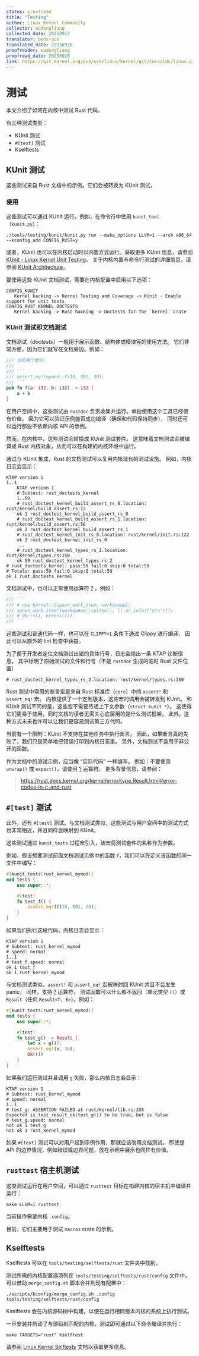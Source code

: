 ```yaml
---
status: proofread
title: "Testing"
author: Linux Kernel Community
collector: mudongliang
collected_date: 20250917
translator: benx-guo
translated_date: 20250920
proofreader: mudongliang
proofread_date: 20250926
link: https://git.kernel.org/pub/scm/linux/kernel/git/torvalds/linux.git/tree/Documentation/rust/testing.rst
---
```


# 测试

本文介绍了如何在内核中测试 Rust 代码。

有三种测试类型：

- KUnit 测试
- `#[test]` 测试
- Kselftests

## KUnit 测试

这些测试来自 Rust 文档中的示例。它们会被转换为 KUnit 测试。

### 使用

这些测试可以通过 KUnit 运行。例如，在命令行中使用 `kunit_tool`（`kunit.py`）：

    ./tools/testing/kunit/kunit.py run --make_options LLVM=1 --arch x86_64 --kconfig_add CONFIG_RUST=y

或者，KUnit 也可以在内核启动时以内置方式运行。获取更多 KUnit 信息，请参阅
[KUnit - Linux Kernel Unit Testing](https://docs.kernel.org/dev-tools/kunit/index.html "KUnit - Linux Kernel Unit Testing")。
关于内核内置与命令行测试的详细信息，请参阅 [KUnit Architecture](https://docs.kernel.org/dev-tools/kunit/architecture.html "KUnit Architecture")。

要使用这些 KUnit 文档测试，需要在内核配置中启用以下选项：

    CONFIG_KUNIT
       Kernel hacking -> Kernel Testing and Coverage -> KUnit - Enable support for unit tests
    CONFIG_RUST_KERNEL_DOCTESTS
       Kernel hacking -> Rust hacking -> Doctests for the `kernel` crate

### KUnit 测试即文档测试

文档测试（*doctests*）一般用于展示函数、结构体或模块等的使用方法。
它们非常方便，因为它们就写在文档旁边。例如：

``` rust
/// 求和两个数字。
///
/// ```
/// assert_eq!(mymod::f(10, 20), 30);
/// ```
pub fn f(a: i32, b: i32) -> i32 {
    a + b
}
```

在用户空间中，这些测试由 `rustdoc` 负责收集并运行。单独使用这个工具已经很有价值，
因为它可以验证示例能否成功编译（确保和代码保持同步），
同时还可以运行那些不依赖内核 API 的示例。

然而，在内核中，这些测试会转换成 KUnit 测试套件。
这意味着文档测试会被编译成 Rust 内核对象，从而可以在构建的内核环境中运行。

通过与 KUnit 集成，Rust 的文档测试可以复用内核现有的测试设施。
例如，内核日志会显示：

    KTAP version 1
    1..1
        KTAP version 1
        # Subtest: rust_doctests_kernel
        1..59
        # rust_doctest_kernel_build_assert_rs_0.location: rust/kernel/build_assert.rs:13
        ok 1 rust_doctest_kernel_build_assert_rs_0
        # rust_doctest_kernel_build_assert_rs_1.location: rust/kernel/build_assert.rs:56
        ok 2 rust_doctest_kernel_build_assert_rs_1
        # rust_doctest_kernel_init_rs_0.location: rust/kernel/init.rs:122
        ok 3 rust_doctest_kernel_init_rs_0
        ...
        # rust_doctest_kernel_types_rs_2.location: rust/kernel/types.rs:150
        ok 59 rust_doctest_kernel_types_rs_2
    # rust_doctests_kernel: pass:59 fail:0 skip:0 total:59
    # Totals: pass:59 fail:0 skip:0 total:59
    ok 1 rust_doctests_kernel

文档测试中，也可以正常使用运算符 [?](https://doc.rust-lang.org/reference/expressions/operator-expr.html#the-question-mark-operator "The question mark operator") ，例如：

``` rust
/// ```
/// # use kernel::{spawn_work_item, workqueue};
/// spawn_work_item!(workqueue::system(), || pr_info!("x\n"))?;
/// # Ok::<(), Error>(())
/// ```
```

这些测试和普通代码一样，也可以在 `CLIPPY=1` 条件下通过 Clippy 进行编译，
因此可以从额外的 lint 检查中获益。

为了便于开发者定位文档测试出错的具体行号，日志会输出一条 KTAP 诊断信息。
其中标明了原始测试的文件和行号（不是 `rustdoc` 生成的临时 Rust 文件位置）

    # rust_doctest_kernel_types_rs_2.location: rust/kernel/types.rs:150

Rust 测试中常用的断言宏是来自 Rust 标准库（`core`）中的 `assert!` 和 `assert_eq!` 宏。
内核提供了一个定制版本，这些宏的调用会被转发到 KUnit。
和 KUnit 测试不同的是，这些宏不需要传递上下文参数（`struct kunit *`）。
这使得它们更易于使用，同时文档的读者无需关心底层用的是什么测试框架。
此外，这种方式未来也许可以让我们更容易测试第三方代码。

当前有一个限制：KUnit 不支持在其他任务中执行断言。
因此，如果断言真的失败了，我们只是简单地把错误打印到内核日志里。
另外，文档测试不适用于非公开的函数。

作为文档中的测试示例，应当像 “实际代码” 一样编写。
例如：不要使用 `unwrap()` 或 `expect()`，请使用 [?](https://doc.rust-lang.org/reference/expressions/operator-expr.html#the-question-mark-operator "The question mark operator") 运算符。
更多背景信息，请参阅：

> <https://rust.docs.kernel.org/kernel/error/type.Result.html#error-codes-in-c-and-rust>

## `#[test]` 测试

此外，还有 `#[test]` 测试。与文档测试类似，这些测试与用户空间中的测试方式也非常相近，并且同样会映射到 KUnit。

这些测试通过 `kunit_tests` 过程宏引入，该宏将测试套件的名称作为参数。

例如，假设想要测试前面文档测试示例中的函数 `f`，我们可以在定义该函数的同一文件中编写：

``` rust
#[kunit_tests(rust_kernel_mymod)]
mod tests {
    use super::*;

    #[test]
    fn test_f() {
        assert_eq!(f(10, 20), 30);
    }
}
```

如果我们执行这段代码，内核日志会显示：

    KTAP version 1
    # Subtest: rust_kernel_mymod
    # speed: normal
    1..1
    # test_f.speed: normal
    ok 1 test_f
    ok 1 rust_kernel_mymod

与文档测试类似，`assert!` 和 `assert_eq!` 宏被映射回 KUnit 并且不会发生 panic。
同样，支持 [?](https://doc.rust-lang.org/reference/expressions/operator-expr.html#the-question-mark-operator "The question mark operator") 运算符，
测试函数可以什么都不返回（单元类型 `()`）或 `Result`（任何 `Result<T, E>`）。例如：

``` rust
#[kunit_tests(rust_kernel_mymod)]
mod tests {
    use super::*;

    #[test]
    fn test_g() -> Result {
        let x = g()?;
        assert_eq!(x, 30);
        Ok(())
    }
}
```

如果我们运行测试并且调用 `g` 失败，那么内核日志会显示：

    KTAP version 1
    # Subtest: rust_kernel_mymod
    # speed: normal
    1..1
    # test_g: ASSERTION FAILED at rust/kernel/lib.rs:335
    Expected is_test_result_ok(test_g()) to be true, but is false
    # test_g.speed: normal
    not ok 1 test_g
    not ok 1 rust_kernel_mymod

如果 `#[test]` 测试可以对用户起到示例作用，那就应该改用文档测试。
即使是 API 的边界情况，例如错误或边界问题，放在示例中展示也同样有价值。

## `rusttest` 宿主机测试

这类测试运行在用户空间，可以通过 `rusttest` 目标在构建内核的宿主机中编译并运行：

    make LLVM=1 rusttest

当前操作需要内核 `.config`。

目前，它们主要用于测试 `macros` crate 的示例。

## Kselftests

Kselftests 可以在 `tools/testing/selftests/rust` 文件夹中找到。

测试所需的内核配置选项列在 `tools/testing/selftests/rust/config` 文件中，
可以借助 `merge_config.sh` 脚本合并到现有配置中：

    ./scripts/kconfig/merge_config.sh .config tools/testing/selftests/rust/config

Kselftests 会在内核源码树中构建，以便在运行相同版本内核的系统上执行测试。

一旦安装并启动了与源码树匹配的内核，测试即可通过以下命令编译并执行：

    make TARGETS="rust" kselftest

请参阅 [Linux Kernel Selftests](https://docs.kernel.org/dev-tools/kselftest.html "Linux Kernel Selftests") 文档以获取更多信息。
